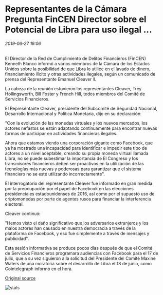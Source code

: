 # Representantes de la Cámara Pregunta FinCEN Director sobre el Potencial de Libra para uso ilegal ...

###### 2019-06-27 19:06

El Director de la Red de Cumplimiento de Delitos Financieros (FinCEN) Kenneth Blanco informó a varios miembros de la Cámara de los Estados Unidos sobre la posibilidad de que Libra lo utilice en el lavado de dinero, financiamiento ilícito y otras actividades ilegales, según un comunicado de prensa del Representante Emanuel Cleaver II.

La cabeza de la reunión estuvieron los representantes Cleaver, Trey Hollingsworth, Bill Foster y French Hill, todos miembros del Comité de Servicios Financieros.

El Representante Cleaver, presidente del Subcomité de Seguridad Nacional, Desarrollo Internacional y Política Monetaria, dijo en su declaración:

"Con la evolución de las monedas virtuales y los nuevos mercados, los actores nefastos se están adaptando continuamente para encontrar nuevas formas de participar en actividades financieras ilegales.

Ahora que estamos viendo una corporación gigante como Facebook, que ya ha mostrado una incapacidad para identificar e impedir este tipo de actores a un nivel aceptable, creando su propia moneda virtual llamada Libra, no se puede subestimar la importancia de El Congreso y los transmisores financieros deben ser proactivos en la utilización de las tecnologías más nuevas y poderosas para garantizar que el sistema financiero no se esté utilizando incorrectamente".

El interrogatorio del representante Cleaver fue informado en gran medida por la preocupación por el papel de Facebook en las elecciones presidenciales estadounidenses de 2016, así como por el supuesto uso de criptomonedas por parte de agentes rusos para financiar la interferencia electoral.

Cleaver continuó:

"Hemos visto el daño significativo que los adversarios extranjeros y los malos actores han causado en nuestra democracia a través de la plataforma de Facebook, y eso fue simplemente a través de mensajes y publicidad".

Esta sesión informativa se produce pocos días después de que el Comité de Servicios Financieros programara audiencias con Facebook para el 17 de julio, que a su vez siguieron a la solicitud del Presidente del Comité Maxine Waters de una moratoria sobre el desarrollo de Libra el 18 de junio, como Cointelegraph informó en el hora.

[Original source](https://cointelegraph.com/news/house-reps-question-fincen-director-on-libras-potential-for-illegal-usage)

![stats](https://c.statcounter.com/11760860/0/a89fa40b/1/ "stats")
